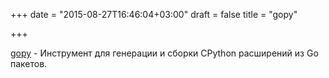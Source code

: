 +++
date = "2015-08-27T16:46:04+03:00"
draft = false
title = "gopy"

+++

<p><a href="https://github.com/go-python/gopy">gopy</a>&nbsp;- Инструмент для генерации и сборки&nbsp;CPython расширений из Go пакетов.</p>

